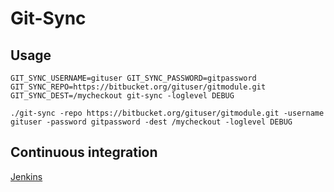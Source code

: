 # Git-Sync

## Usage
 
```
GIT_SYNC_USERNAME=gituser GIT_SYNC_PASSWORD=gitpassword GIT_SYNC_REPO=https://bitbucket.org/gituser/gitmodule.git GIT_SYNC_DEST=/mycheckout git-sync -loglevel DEBUG 
```

```
./git-sync -repo https://bitbucket.org/gituser/gitmodule.git -username gituser -password gitpassword -dest /mycheckout -loglevel DEBUG
```

## Continuous integration

[Jenkins](https://www.benjamin-borbe.de/jenkins/job/Go-Git-Sync/)
